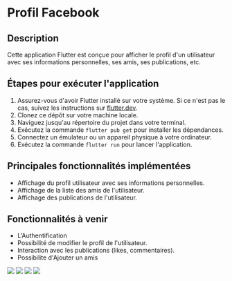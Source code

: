 # Profil Facebook

## Description
Cette application Flutter est conçue pour afficher le profil d'un utilisateur avec ses informations personnelles, ses amis, ses publications, etc.

## Étapes pour exécuter l'application
1. Assurez-vous d'avoir Flutter installé sur votre système. Si ce n'est pas le cas, suivez les instructions sur [flutter.dev](https://flutter.dev/docs/get-started/install).
2. Clonez ce dépôt sur votre machine locale.
3. Naviguez jusqu'au répertoire du projet dans votre terminal.
4. Exécutez la commande `flutter pub get` pour installer les dépendances.
5. Connectez un émulateur ou un appareil physique à votre ordinateur.
6. Exécutez la commande `flutter run` pour lancer l'application.

## Principales fonctionnalités implémentées
- Affichage du profil utilisateur avec ses informations personnelles.
- Affichage de la liste des amis de l'utilisateur.
- Affichage des publications de l'utilisateur.

## Fonctionnalités à venir
- L'Authentification
- Possibilité de modifier le profil de l'utilisateur.
- Interaction avec les publications (likes, commentaires).
- Possibilite d'Ajouter un amis

![](assets/images/Screenshot/Screenshot_20240602-015614.jpg)
![](assets/images/Screenshot/Screenshot_20240602-015630.jpg)
![](assets/images/Screenshot/Screenshot_20240602-020345.jpg)
![](assets/images/Screenshot/Screenshot_20240602-020359.jpg)
